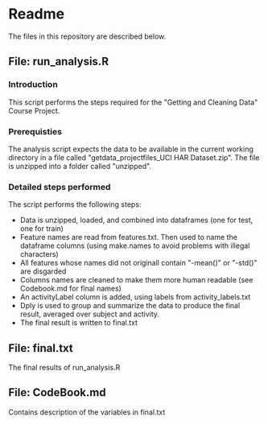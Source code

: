 
# Readme

The files in this repository are described below.

## File: run_analysis.R

### Introduction

This script performs the steps required for the "Getting and Cleaning Data" Course Project.

### Prerequisties

The analysis script expects the data to be available in the current working directory in a file called "getdata_projectfiles_UCI HAR Dataset.zip". The file is unzipped into a folder called "unzipped".

### Detailed steps performed

The script performs the following steps:

 - Data is unzipped, loaded, and combined into dataframes (one for test, one for train)
 - Feature names are read from features.txt. Then used to name the dataframe columns (using make.names to avoid problems with illegal characters)
 - All features whose names did not originall contain "-mean()" or "-std()" are disgarded
 - Columns names are cleaned to make them more human readable (see Codebook.md for final names)
 - An activityLabel column is added, using labels from activity_labels.txt
 - Dply is used to group and summarize the data to produce the final result, averaged over subject and activity.
 - The final result is written to final.txt

## File: final.txt

The final results of run_analysis.R

## File: CodeBook.md

Contains description of the variables in final.txt
